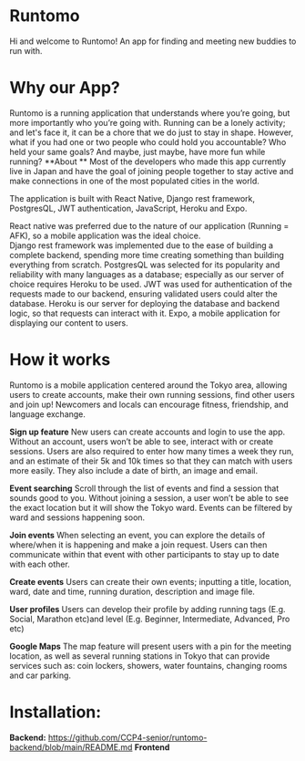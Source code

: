 # Runtomo
Hi and welcome to Runtomo! An app for finding and meeting new buddies to run with.

# Why our App?
Runtomo is a running application that understands where you’re going, but more importantly who you’re going with. Running can be a lonely activity; and let's face it, it can be a chore that we do just to stay in shape.  However, what if you had one or two people who could hold you accountable? Who held your same goals? And maybe, just maybe, have more fun while running?
**About **
Most of the developers who made this app currently live in Japan and have the goal of joining people together to stay active and make connections in one of the most populated cities in the world.  

The application is built with React Native, Django rest framework, PostgresQL, JWT authentication, JavaScript, Heroku and Expo.

React native was preferred due to the nature of our application (Running = AFK), so a mobile application was the ideal choice.  
Django rest framework was implemented due to the ease of building a complete backend, spending more time creating something than building everything from scratch.
PostgresQL was selected for its popularity and reliability with many languages as a database; especially as our server of choice requires Heroku to be used.
JWT was used for authentication of the requests made to our backend, ensuring validated users could alter the database.
Heroku is our server for deploying the database and backend logic, so that requests can interact with it.
Expo, a mobile application for displaying our content to users.


# How it works

Runtomo is a mobile application centered around the Tokyo area, allowing users to create accounts, make their own running sessions, find other users and join up!  Newcomers and locals can encourage fitness, friendship, and language exchange.  

**Sign up feature**
New users can create accounts and login to use the app.  Without an account, users won’t be able to see, interact with or create sessions.
Users are also required to enter how many times a week they run, and an estimate of their 5k and 10k times so that they can match with users more easily.  They also include a date of birth, an image and email.

**Event searching**
Scroll through the list of events and find a session that sounds good to you. Without joining a session, a user won’t be able to see the exact location but it will show the Tokyo ward.  Events can be filtered by ward and sessions happening soon.

**Join events**
When selecting an event, you can explore the details of where/when it is happening and make a join request.
Users can then communicate within that event with other participants to stay up to date with each other.

**Create events**
Users can create their own events; inputting a title, location, ward, date and time, running duration, description and image file.

**User profiles**
Users can develop their profile by adding running tags (E.g. Social, Marathon etc)and level (E.g. Beginner, Intermediate, Advanced, Pro etc)

**Google Maps**
The map feature will present users with a pin for the meeting location, as well as several running stations in Tokyo that can provide services such as: coin lockers, showers, water fountains, changing rooms and car parking.

# Installation:
**Backend:**
https://github.com/CCP4-senior/runtomo-backend/blob/main/README.md
**Frontend**


